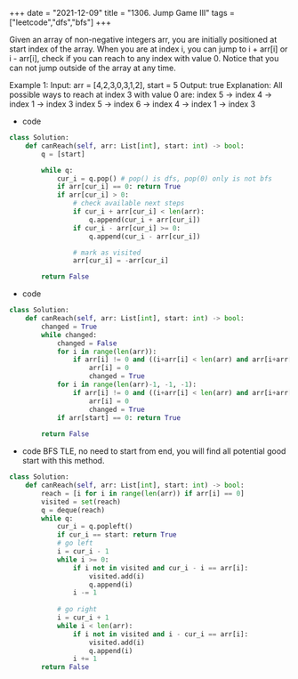 +++ 
date = "2021-12-09"
title = "1306. Jump Game III"
tags = ["leetcode","dfs","bfs"]
+++

Given an array of non-negative integers arr, you are initially positioned at start index of the array. When you are at index i, you can jump to i + arr[i] or i - arr[i], check if you can reach to any index with value 0.
Notice that you can not jump outside of the array at any time.
 
Example 1:
Input: arr = [4,2,3,0,3,1,2], start = 5 Output: true Explanation: All possible ways to reach at index 3 with value 0 are: index 5 -> index 4 -> index 1 -> index 3 index 5 -> index 6 -> index 4 -> index 1 -> index 3 

- code
```py
class Solution:
    def canReach(self, arr: List[int], start: int) -> bool:
        q = [start]

        while q:
            cur_i = q.pop() # pop() is dfs, pop(0) only is not bfs
            if arr[cur_i] == 0: return True
            if arr[cur_i] > 0:
                # check available next steps
                if cur_i + arr[cur_i] < len(arr):
                    q.append(cur_i + arr[cur_i])
                if cur_i - arr[cur_i] >= 0:
                    q.append(cur_i - arr[cur_i])

                # mark as visited
                arr[cur_i] = -arr[cur_i]

        return False
```
- code
```py
class Solution:
    def canReach(self, arr: List[int], start: int) -> bool:
        changed = True        
        while changed:
            changed = False
            for i in range(len(arr)):
                if arr[i] != 0 and ((i+arr[i] < len(arr) and arr[i+arr[i]] == 0) or (i-arr[i] >= 0 and arr[i-arr[i]] == 0)):
                    arr[i] = 0
                    changed = True
            for i in range(len(arr)-1, -1, -1):
                if arr[i] != 0 and ((i+arr[i] < len(arr) and arr[i+arr[i]] == 0) or (i-arr[i] >= 0 and arr[i-arr[i]] == 0)):
                    arr[i] = 0
                    changed = True
            if arr[start] == 0: return True
                
        return False
```
- code BFS TLE, no need to start from end, you will find all potential good start with this method.
```py
class Solution:
    def canReach(self, arr: List[int], start: int) -> bool:
        reach = [i for i in range(len(arr)) if arr[i] == 0]
        visited = set(reach)
        q = deque(reach)
        while q:
            cur_i = q.popleft()
            if cur_i == start: return True
            # go left
            i = cur_i - 1
            while i >= 0:
                if i not in visited and cur_i - i == arr[i]:
                    visited.add(i)
                    q.append(i)
                i -= 1
                    
            # go right
            i = cur_i + 1
            while i < len(arr):
                if i not in visited and i - cur_i == arr[i]:
                    visited.add(i)
                    q.append(i)
                i += 1
        return False
```
